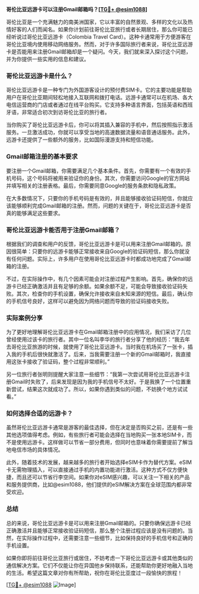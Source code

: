**哥伦比亚远游卡可以注册Gmail邮箱吗？[[TG💪+ @esim1088](https://t.me/s/esim1088)]**

哥伦比亚是一个充满魅力的南美洲国家，它以丰富的自然景观、多样的文化以及热情好客的人们而闻名。如果你计划前往哥伦比亚旅行或者长期居住，那么你可能已经听说过哥伦比亚远游卡（Colombia Travel Card）。这种卡通常用于方便游客在哥伦比亚境内使用移动网络服务。然而，对于许多国际旅行者来说，哥伦比亚远游卡是否能用来注册Gmail邮箱却是一个疑问。今天，我们就来深入探讨这个问题，并为你提供一些实用的信息和建议。

### 哥伦比亚远游卡是什么？

哥伦比亚远游卡是一种专门为外国游客设计的预付费SIM卡。它的主要功能是帮助用户在哥伦比亚期间轻松地接入互联网和拨打电话。远游卡通常可以在机场、各大电信运营商的门店或者通过在线平台购买。它支持多种语言界面，包括英语和西班牙语，非常适合初次到访哥伦比亚的旅行者。

当你购买了哥伦比亚远游卡后，你可以将其插入兼容的手机中，然后按照指示激活服务。一旦激活成功，你就可以享受当地的高速数据流量和语音通话服务。此外，远游卡还提供了一些额外的服务，比如国际漫游支持和短信功能。

### Gmail邮箱注册的基本要求

要注册一个Gmail邮箱，你需要满足几个基本条件。首先，你需要有一个有效的手机号码，这个号码将被用来验证你的身份。其次，你需要访问Google的官方网站并填写相关的注册表格。最后，你需要同意Google的服务条款和隐私政策。

在大多数情况下，只要你的手机号码是有效的，并且能够接收验证码短信，你就应该能够顺利完成Gmail邮箱的注册。然而，问题的关键在于，哥伦比亚远游卡是否真的能够满足这些要求。

### 哥伦比亚远游卡能否用于注册Gmail邮箱？

根据我们的调查和用户的反馈，哥伦比亚远游卡是可以用来注册Gmail邮箱的。原因很简单：只要你的远游卡能够正常接收来自Google的验证码短信，那么你就没有任何问题。实际上，许多用户在使用哥伦比亚远游卡时都成功地完成了Gmail邮箱的注册。

不过，在实际操作中，有几个因素可能会对注册过程产生影响。首先，确保你的远游卡已经正确激活并且有足够的余额。如果余额不足，可能会导致接收验证码失败。其次，检查你的手机设置，确保允许接收来自未知来源的短信。最后，确认你的手机信号良好，这样可以避免因为网络问题而导致的验证码接收失败。

### 实际案例分享

为了更好地理解哥伦比亚远游卡在Gmail邮箱注册中的应用情况，我们采访了几位曾经使用过该卡的旅行者。其中一位名叫李华的旅行者分享了他的经历：“我去年去哥伦比亚旅游的时候，就使用了哥伦比亚远游卡。当时我在机场买了一张卡，插入我的手机后很快就激活了。后来，当我需要注册一个新的Gmail邮箱时，我直接用这张卡接收了验证码，整个过程非常顺利。”

另一位旅行者张明则提醒大家注意一些细节：“我第一次尝试用哥伦比亚远游卡注册Gmail时失败了，后来发现是因为我的手机信号不太好。于是我换了一个位置重新尝试，结果这次就成功了。所以，如果你遇到类似的问题，不妨换个地方试试看。”

### 如何选择合适的远游卡？

虽然哥伦比亚远游卡通常是游客的最佳选择，但在决定是否购买之前，还是有一些其他选项值得考虑。例如，有些旅行者可能会选择在当地购买一张本地SIM卡，而不是使用远游卡。这样做可以节省一部分费用，但同时也意味着你需要提前了解当地电信市场的具体情况。

此外，随着技术的发展，越来越多的旅行者开始选择eSIM卡作为替代方案。eSIM卡无需物理插入，可以直接通过手机的内置功能进行激活。这种方式不仅方便快捷，而且还可以节省行李空间。如果你对eSIM感兴趣，可以关注一下相关的产品和服务提供商，比如@esim1088，他们提供的eSIM解决方案在全球范围内都非常受欢迎。

### 总结

总的来说，哥伦比亚远游卡是可以用来注册Gmail邮箱的。只要你确保远游卡已经正确激活并且能够正常接收验证码短信，那么整个注册过程应该是没有问题的。当然，在实际操作过程中，还需要注意一些细节，比如保持良好的手机信号和正确的手机设置。

如果你即将前往哥伦比亚旅行或居住，不妨考虑一下哥伦比亚远游卡或其他类似的通信解决方案。它们不仅能让你在异国他乡保持联系，还能帮助你更好地融入当地的生活。希望这篇文章对你有所帮助，祝你在哥伦比亚度过一段愉快的旅程！

[[TG💪+ @esim1088](https://t.me/s/esim1088) ![Image](https://i.postimg.cc/4NQfJmqS/Snipaste-2025-05-13-00-14-12.png)]